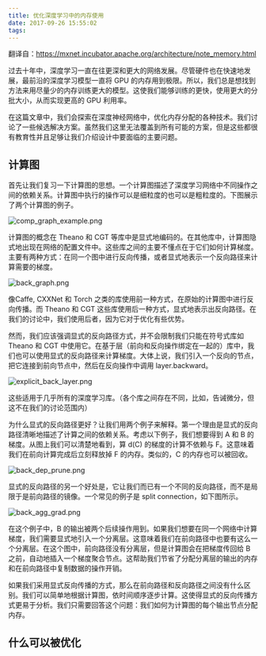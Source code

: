 ```yaml
---
title: 优化深度学习中的内存使用
date: 2017-09-26 15:55:02
tags:
---
```


翻译自：https://mxnet.incubator.apache.org/architecture/note_memory.html

过去十年中，深度学习一直在往更深和更大的网络发展。尽管硬件也在快速地发展，最前沿的深度学习模型一直将 GPU 的内存用到极限。所以，我们总是想找到方法来用尽量少的内存训练更大的模型。这使我们能够训练的更快，使用更大的分批大小，从而实现更高的 GPU 利用率。

在这篇文章中，我们会探索在深度神经网络中，优化内存分配的各种技术。我们讨论了一些候选解决方案。虽然我们这里无法覆盖到所有可能的方案，但是这些都很有教育性并且足够让我们介绍设计中要面临的主要问题。

<!--more-->

## 计算图

首先让我们复习一下计算图的思想。一个计算图描述了深度学习网络中不同操作之间的依赖关系。计算图中执行的操作可以是细粒度的也可以是粗粒度的。下图展示了两个计算图的例子。

![comp_graph_example.png](./comp_graph_example.png)

计算图的概念在 Theano 和 CGT 等库中是显式地编码的。在其他库中，计算图隐式地出现在网络的配置文件中。这些库之间的主要不懂点在于它们如何计算梯度。主要有两种方式：在同一个图中进行反向传播，或者显式地表示一个反向路径来计算需要的梯度。

![back_graph.png](./back_graph.png)

像Caffe, CXXNet 和 Torch 之类的库使用前一种方式，在原始的计算图中进行反向传播。而 Theano 和 CGT 这些库使用后一种方式，显式地表示出反向路径。在我们的讨论中，我们使用后者，因为它对于优化有些优势。

然而，我们应该强调显式的反向路径方式，并不会限制我们只能在符号式库如 Theano 和 CGT 中使用它。在基于层（前向和反向操作绑定在一起的）库中，我们也可以使用显式的反向路径来计算梯度。大体上说，我们引入一个反向的节点，把它连接到前向节点中，然后在反向操作中调用 layer.backward。

![explicit_back_layer.png](./explicit_back_layer.png)

这些适用于几乎所有的深度学习库。（各个库之间存在不同，比如，告诫微分，但这不在我们的讨论范围内）

为什么显式的反向路径更好？让我们用两个例子来解释。第一个理由是显式的反向路径清晰地描述了计算之间的依赖关系。考虑以下例子，我们想要得到 A 和 B 的梯度。从图上我们可以清楚地看到，算 d(C) 的梯度的计算不依赖与 F。这意味着我们在前向计算完成后立刻释放掉 F 的内存。类似的，C 的内存也可以被回收。

![back_dep_prune.png](./back_dep_prune.png)

显式的反向路径的另一个好处是，它让我们而已有一个不同的反向路径，而不是局限于是前向路径的镜像。一个常见的例子是 split connection，如下图所示。

![back_agg_grad.png](./back_agg_grad.png)

在这个例子中，B 的输出被两个后续操作用到。如果我们想要在同一个网络中计算梯度，我们需要显式地引入一个分离层。这意味着我们在前向路径中也要有这么一个分离层。在这个图中，前向路径没有分离层，但是计算图会在把梯度传回给 B 之前，自动地插入一个梯度聚合节点。这帮助我们节省了分配分离层的输出的内存和在前向路径中复制数据的操作开销。

如果我们采用显式反向传播的方式，那么在前向路径和反向路径之间没有什么区别。我们可以简单地根据计算图，依时间顺序逐步计算。这使得显式的反向传播方式更易于分析。我们只需要回答这个问题：我们如何为计算图的每个输出节点分配内存。

## 什么可以被优化
